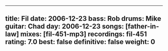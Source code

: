 
---
title: Fil
date: 2006-12-23
bass:	Rob
drums:	Mike
guitar:	Chad
day: 2006-12-23
songs: [father-in-law]
mixes: [fil-451-mp3]
recordings: fil-451
rating: 7.0
best: false
definitive: false
weight: 0
---
